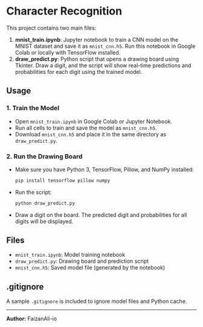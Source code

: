 # Character Recognition

This project contains two main files:

1. **mnist_train.ipynb**: Jupyter notebook to train a CNN model on the MNIST dataset and save it as `mnist_cnn.h5`. Run this notebook in Google Colab or locally with TensorFlow installed.
2. **draw_predict.py**: Python script that opens a drawing board using Tkinter. Draw a digit, and the script will show real-time predictions and probabilities for each digit using the trained model.

## Usage

### 1. Train the Model

- Open `mnist_train.ipynb` in Google Colab or Jupyter Notebook.
- Run all cells to train and save the model as `mnist_cnn.h5`.
- Download `mnist_cnn.h5` and place it in the same directory as `draw_predict.py`.

### 2. Run the Drawing Board

- Make sure you have Python 3, TensorFlow, Pillow, and NumPy installed:
  ```sh
  pip install tensorflow pillow numpy
  ```
- Run the script:
  ```sh
  python draw_predict.py
  ```
- Draw a digit on the board. The predicted digit and probabilities for all digits will be displayed.

## Files

- `mnist_train.ipynb`: Model training notebook
- `draw_predict.py`: Drawing board and prediction script
- `mnist_cnn.h5`: Saved model file (generated by the notebook)

## .gitignore

A sample `.gitignore` is included to ignore model files and Python cache.

---

**Author:** FaizanAli-io

